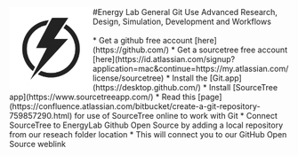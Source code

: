 [//]: # (Topic: Github General Use)
[//]: # (Author: Tyrone Marshall)
[//]: # (Date: 2016.04.03)
[//]: # (Format: markdown)
[//]: # (Version 2016)

<img src="/images/EL_logo.jpg" width="150" align = "left">
#Energy Lab General Git Use
Advanced Research, Design, Simulation, Development and Workflows
<br>
<br>
* Get a github free account [here](https://github.com/)
* Get a sourcetree free account [here](https://id.atlassian.com/signup?application=mac&continue=https://my.atlassian.com/license/sourcetree)
* Install the [Git.app](https://desktop.github.com/)
* Install [SourceTree app](https://www.sourcetreeapp.com/)
* Read this [page](https://confluence.atlassian.com/bitbucket/create-a-git-repository-759857290.html) for use of SourceTree online to work with Git 
* Connect SourceTree to EnergyLab Github Open Source by adding a local repository from our reseach folder location
* This will connect you to our GitHub Open Source weblink
